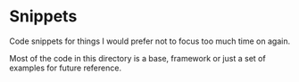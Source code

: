 # Snippets
Code snippets for things I would prefer not to focus too much time on again.

Most of the code in this directory is a base, framework or just a set of examples for future reference.
